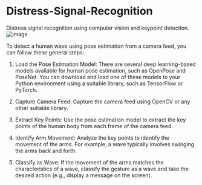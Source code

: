 # Distress-Signal-Recognition
Distress signal recognition using computer vision and keypoint detection.
![image](https://user-images.githubusercontent.com/64269342/220776654-6c8e1d11-5622-42c0-a8e0-611f258c5967.png)

To detect a human wave using pose estimation from a camera feed, you can follow these general steps:

1. Load the Pose Estimation Model: There are several deep learning-based models available for human pose estimation, such as OpenPose and PoseNet. You can download and load one of these models to your Python environment using a suitable library, such as TensorFlow or PyTorch.

2. Capture Camera Feed: Capture the camera feed using OpenCV or any other suitable library.

3. Extract Key Points: Use the pose estimation model to extract the key points of the human body from each frame of the camera feed.

4. Identify Arm Movement: Analyze the key points to identify the movement of the arms. For example, a wave typically involves swinging the arms back and forth.

5. Classify as Wave: If the movement of the arms matches the characteristics of a wave, classify the gesture as a wave and take the desired action (e.g., display a message on the screen).
